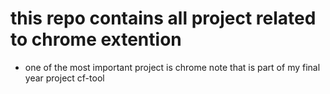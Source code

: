 # this repo contains all project related to chrome extention 
- one of the most important project is chrome note that is part of my final year project cf-tool